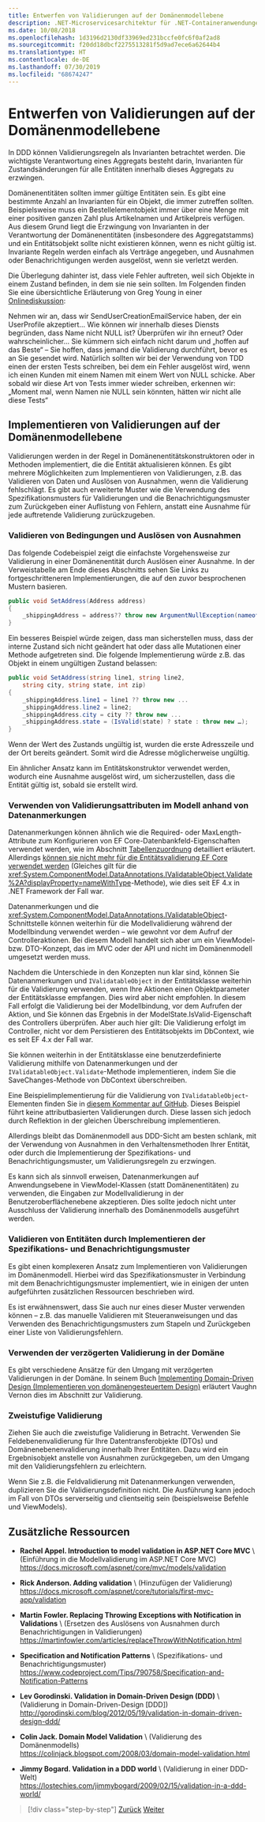 ```yaml
---
title: Entwerfen von Validierungen auf der Domänenmodellebene
description: .NET-Microservicesarchitektur für .NET-Containeranwendungen | Wichtige Konzepte für Validierungen von Domänenmodellen
ms.date: 10/08/2018
ms.openlocfilehash: 1d3196d2130df33969ed231bccfe0fc6f0af2ad8
ms.sourcegitcommit: f20dd18dbcf2275513281f5d9ad7ece6a62644b4
ms.translationtype: HT
ms.contentlocale: de-DE
ms.lasthandoff: 07/30/2019
ms.locfileid: "68674247"
---
```

# <a name="design-validations-in-the-domain-model-layer"></a>Entwerfen von Validierungen auf der Domänenmodellebene

In DDD können Validierungsregeln als Invarianten betrachtet werden. Die wichtigste Verantwortung eines Aggregats besteht darin, Invarianten für Zustandsänderungen für alle Entitäten innerhalb dieses Aggregats zu erzwingen.

Domänenentitäten sollten immer gültige Entitäten sein. Es gibt eine bestimmte Anzahl an Invarianten für ein Objekt, die immer zutreffen sollten. Beispielsweise muss ein Bestellelementobjekt immer über eine Menge mit einer positiven ganzen Zahl plus Artikelnamen und Artikelpreis verfügen. Aus diesem Grund liegt die Erzwingung von Invarianten in der Verantwortung der Domänenentitäten (insbesondere des Aggregatstamms) und ein Entitätsobjekt sollte nicht existieren können, wenn es nicht gültig ist. Invariante Regeln werden einfach als Verträge angegeben, und Ausnahmen oder Benachrichtigungen werden ausgelöst, wenn sie verletzt werden.

Die Überlegung dahinter ist, dass viele Fehler auftreten, weil sich Objekte in einem Zustand befinden, in dem sie nie sein sollten. Im Folgenden finden Sie eine übersichtliche Erläuterung von Greg Young in einer [Onlinediskussion](https://jeffreypalermo.com/2009/05/the-fallacy-of-the-always-valid-entity/):

Nehmen wir an, dass wir SendUserCreationEmailService haben, der ein UserProfile akzeptiert... Wie können wir innerhalb dieses Diensts begründen, dass Name nicht NULL ist? Überprüfen wir ihn erneut? Oder wahrscheinlicher... Sie kümmern sich einfach nicht darum und „hoffen auf das Beste“ – Sie hoffen, dass jemand die Validierung durchführt, bevor es an Sie gesendet wird. Natürlich sollten wir bei der Verwendung von TDD einen der ersten Tests schreiben, bei dem ein Fehler ausgelöst wird, wenn ich einen Kunden mit einem Namen mit einem Wert von NULL schicke. Aber sobald wir diese Art von Tests immer wieder schreiben, erkennen wir: „Moment mal, wenn Namen nie NULL sein könnten, hätten wir nicht alle diese Tests“

## <a name="implement-validations-in-the-domain-model-layer"></a>Implementieren von Validierungen auf der Domänenmodellebene

Validierungen werden in der Regel in Domänenentitätskonstruktoren oder in Methoden implementiert, die die Entität aktualisieren können. Es gibt mehrere Möglichkeiten zum Implementieren von Validierungen, z.B. das Validieren von Daten und Auslösen von Ausnahmen, wenn die Validierung fehlschlägt. Es gibt auch erweiterte Muster wie die Verwendung des Spezifikationsmusters für Validierungen und die Benachrichtigungsmuster zum Zurückgeben einer Auflistung von Fehlern, anstatt eine Ausnahme für jede auftretende Validierung zurückzugeben.

### <a name="validate-conditions-and-throw-exceptions"></a>Validieren von Bedingungen und Auslösen von Ausnahmen

Das folgende Codebeispiel zeigt die einfachste Vorgehensweise zur Validierung in einer Domänenentität durch Auslösen einer Ausnahme. In der Verweistabelle am Ende dieses Abschnitts sehen Sie Links zu fortgeschritteneren Implementierungen, die auf den zuvor besprochenen Mustern basieren.

```csharp
public void SetAddress(Address address)
{
    _shippingAddress = address?? throw new ArgumentNullException(nameof(address));
}
```

Ein besseres Beispiel würde zeigen, dass man sicherstellen muss, dass der interne Zustand sich nicht geändert hat oder dass alle Mutationen einer Methode aufgetreten sind. Die folgende Implementierung würde z.B. das Objekt in einem ungültigen Zustand belassen:

```csharp
public void SetAddress(string line1, string line2,
    string city, string state, int zip)
{
    _shippingAddress.line1 = line1 ?? throw new ...
    _shippingAddress.line2 = line2;
    _shippingAddress.city = city ?? throw new ...
    _shippingAddress.state = (IsValid(state) ? state : throw new …);
}
```

Wenn der Wert des Zustands ungültig ist, wurden die erste Adresszeile und der Ort bereits geändert. Somit wird die Adresse möglicherweise ungültig.

Ein ähnlicher Ansatz kann im Entitätskonstruktor verwendet werden, wodurch eine Ausnahme ausgelöst wird, um sicherzustellen, dass die Entität gültig ist, sobald sie erstellt wird.

### <a name="use-validation-attributes-in-the-model-based-on-data-annotations"></a>Verwenden von Validierungsattributen im Modell anhand von Datenanmerkungen

Datenanmerkungen können ähnlich wie die Required- oder MaxLength-Attribute zum Konfigurieren von EF Core-Datenbankfeld-Eigenschaften verwendet werden, wie im Abschnitt [Tabellenzuordnung](infrastructure-persistence-layer-implemenation-entity-framework-core.md#table-mapping) detailliert erläutert. Allerdings [können sie nicht mehr für die Entitätsvalidierung EF Core verwendet werden](https://github.com/aspnet/EntityFrameworkCore/issues/3680) (Gleiches gilt für die <xref:System.ComponentModel.DataAnnotations.IValidatableObject.Validate%2A?displayProperty=nameWithType>-Methode), wie dies seit EF 4.x in .NET Framework der Fall war.

Datenanmerkungen und die <xref:System.ComponentModel.DataAnnotations.IValidatableObject>-Schnittstelle können weiterhin für die Modellvalidierung während der Modellbindung verwendet werden – wie gewohnt vor dem Aufruf der Controlleraktionen. Bei diesem Modell handelt sich aber um ein ViewModel- bzw. DTO-Konzept, das im MVC oder der API und nicht im Domänenmodell umgesetzt werden muss.

Nachdem die Unterschiede in den Konzepten nun klar sind, können Sie Datenanmerkungen und `IValidatableObject` in der Entitätsklasse weiterhin für die Validierung verwenden, wenn Ihre Aktionen einen Objektparameter der Entitätsklasse empfangen. Dies wird aber nicht empfohlen. In diesem Fall erfolgt die Validierung bei der Modellbindung, vor dem Aufrufen der Aktion, und Sie können das Ergebnis in der ModelState.IsValid-Eigenschaft des Controllers überprüfen. Aber auch hier gilt: Die Validierung erfolgt im Controller, nicht vor dem Persistieren des Entitätsobjekts im DbContext, wie es seit EF 4.x der Fall war.

Sie können weiterhin in der Entitätsklasse eine benutzerdefinierte Validierung mithilfe von Datenanmerkungen und der `IValidatableObject.Validate`-Methode implementieren, indem Sie die SaveChanges-Methode von DbContext überschreiben.

Eine Beispielimplementierung für die Validierung von `IValidatableObject`-Elementen finden Sie in [diesem Kommentar auf GitHub](https://github.com/aspnet/EntityFrameworkCore/issues/3680#issuecomment-155502539). Dieses Beispiel führt keine attributbasierten Validierungen durch. Diese lassen sich jedoch durch Reflektion in der gleichen Überschreibung implementieren.

Allerdings bleibt das Domänenmodell aus DDD-Sicht am besten schlank, mit der Verwendung von Ausnahmen in den Verhaltensmethoden Ihrer Entität, oder durch die Implementierung der Spezifikations- und Benachrichtigungsmuster, um Validierungsregeln zu erzwingen.

Es kann sich als sinnvoll erweisen, Datenanmerkungen auf Anwendungsebene in ViewModel-Klassen (statt Domänenentitäten) zu verwenden, die Eingaben zur Modellvalidierung in der Benutzeroberflächenebene akzeptieren. Dies sollte jedoch nicht unter Ausschluss der Validierung innerhalb des Domänenmodells ausgeführt werden.

### <a name="validate-entities-by-implementing-the-specification-pattern-and-the-notification-pattern"></a>Validieren von Entitäten durch Implementieren der Spezifikations- und Benachrichtigungsmuster

Es gibt einen komplexeren Ansatz zum Implementieren von Validierungen im Domänenmodell. Hierbei wird das Spezifikationsmuster in Verbindung mit dem Benachrichtigungsmuster implementiert, wie in einigen der unten aufgeführten zusätzlichen Ressourcen beschrieben wird.

Es ist erwähnenswert, dass Sie auch nur eines dieser Muster verwenden können – z.B. das manuelle Validieren mit Steueranweisungen und das Verwenden des Benachrichtigungsmusters zum Stapeln und Zurückgeben einer Liste von Validierungsfehlern.

### <a name="use-deferred-validation-in-the-domain"></a>Verwenden der verzögerten Validierung in der Domäne

Es gibt verschiedene Ansätze für den Umgang mit verzögerten Validierungen in der Domäne. In seinem Buch [Implementing Domain-Driven Design (Implementieren von domänengesteuertem Design)](https://www.amazon.com/Implementing-Domain-Driven-Design-Vaughn-Vernon/dp/0321834577) erläutert Vaughn Vernon dies im Abschnitt zur Validierung.

### <a name="two-step-validation"></a>Zweistufige Validierung

Ziehen Sie auch die zweistufige Validierung in Betracht. Verwenden Sie Feldebenenvalidierung für Ihre Datentransferobjekte (DTOs) und Domänenebenenvalidierung innerhalb Ihrer Entitäten. Dazu wird ein Ergebnisobjekt anstelle von Ausnahmen zurückgegeben, um den Umgang mit den Validierungsfehlern zu erleichtern.

Wenn Sie z.B. die Feldvalidierung mit Datenanmerkungen verwenden, duplizieren Sie die Validierungsdefinition nicht. Die Ausführung kann jedoch im Fall von DTOs serverseitig und clientseitig sein (beispielsweise Befehle und ViewModels).

## <a name="additional-resources"></a>Zusätzliche Ressourcen

- **Rachel Appel. Introduction to model validation in ASP.NET Core MVC** \ (Einführung in die Modellvalidierung im ASP.NET Core MVC)\
  <https://docs.microsoft.com/aspnet/core/mvc/models/validation>

- **Rick Anderson. Adding validation** \ (Hinzufügen der Validierung)\
  <https://docs.microsoft.com/aspnet/core/tutorials/first-mvc-app/validation>

- **Martin Fowler. Replacing Throwing Exceptions with Notification in Validations** \ (Ersetzen des Auslösens von Ausnahmen durch Benachrichtigungen in Validierungen)\
  <https://martinfowler.com/articles/replaceThrowWithNotification.html>

- **Specification and Notification Patterns** \ (Spezifikations- und Benachrichtigungsmuster)\
  <https://www.codeproject.com/Tips/790758/Specification-and-Notification-Patterns>

- **Lev Gorodinski. Validation in Domain-Driven Design (DDD)**  \ (Validierung in Domain-Driven-Design [DDD])\
  <http://gorodinski.com/blog/2012/05/19/validation-in-domain-driven-design-ddd/>

- **Colin Jack. Domain Model Validation** \ (Validierung des Domänenmodells)\
  <https://colinjack.blogspot.com/2008/03/domain-model-validation.html>

- **Jimmy Bogard. Validation in a DDD world** \ (Validierung in einer DDD-Welt)\
  <https://lostechies.com/jimmybogard/2009/02/15/validation-in-a-ddd-world/>

> [!div class="step-by-step"]
> [Zurück](enumeration-classes-over-enum-types.md)
> [Weiter](client-side-validation.md)
